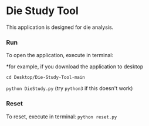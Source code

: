 # Die Study Tool

This application is designed for die analysis.

### Run
To open the application, execute in terminal:

*for example, if you download the application to desktop  

`cd Desktop/Die-Study-Tool-main`  

`python DieStudy.py` (try `python3` if this doesn't work)

### Reset
To reset, execute in terminal:
`python reset.py`
